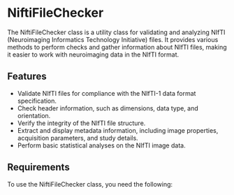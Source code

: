 # NiftiFileChecker

The NiftiFileChecker class is a utility class for validating and analyzing NIfTI (Neuroimaging Informatics Technology Initiative) files. It provides various methods to perform checks and gather information about NIfTI files, making it easier to work with neuroimaging data in the NIfTI format.

## Features

- Validate NIfTI files for compliance with the NIfTI-1 data format specification.
- Check header information, such as dimensions, data type, and orientation.
- Verify the integrity of the NIfTI file structure.
- Extract and display metadata information, including image properties, acquisition parameters, and study details.
- Perform basic statistical analyses on the NIfTI image data.

## Requirements

To use the NiftiFileChecker class, you need the following:

  

